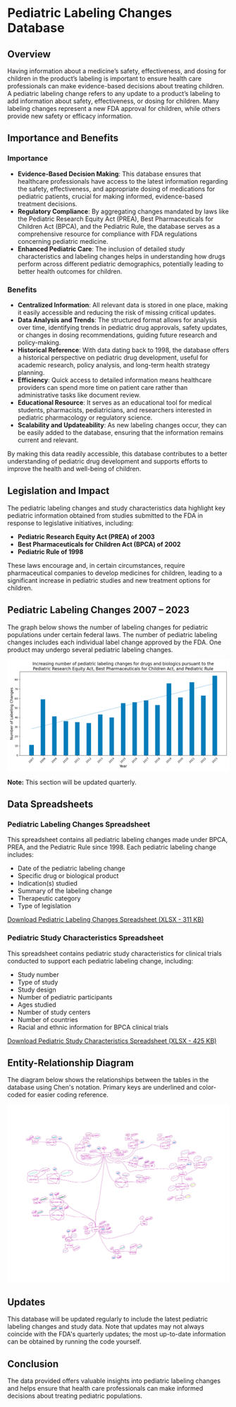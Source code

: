 # Pediatric Labeling Changes Database

## Overview
Having information about a medicine’s safety, effectiveness, and dosing for children in the product’s labeling is important to ensure health care professionals can make evidence-based decisions about treating children. A pediatric labeling change refers to any update to a product’s labeling to add information about safety, effectiveness, or dosing for children. Many labeling changes represent a new FDA approval for children, while others provide new safety or efficacy information.

## Importance and Benefits

### Importance
- **Evidence-Based Decision Making**: This database ensures that healthcare professionals have access to the latest information regarding the safety, effectiveness, and appropriate dosing of medications for pediatric patients, crucial for making informed, evidence-based treatment decisions.
- **Regulatory Compliance**: By aggregating changes mandated by laws like the Pediatric Research Equity Act (PREA), Best Pharmaceuticals for Children Act (BPCA), and the Pediatric Rule, the database serves as a comprehensive resource for compliance with FDA regulations concerning pediatric medicine.
- **Enhanced Pediatric Care**: The inclusion of detailed study characteristics and labeling changes helps in understanding how drugs perform across different pediatric demographics, potentially leading to better health outcomes for children.

### Benefits
- **Centralized Information**: All relevant data is stored in one place, making it easily accessible and reducing the risk of missing critical updates.
- **Data Analysis and Trends**: The structured format allows for analysis over time, identifying trends in pediatric drug approvals, safety updates, or changes in dosing recommendations, guiding future research and policy-making.
- **Historical Reference**: With data dating back to 1998, the database offers a historical perspective on pediatric drug development, useful for academic research, policy analysis, and long-term health strategy planning.
- **Efficiency**: Quick access to detailed information means healthcare providers can spend more time on patient care rather than administrative tasks like document review.
- **Educational Resource**: It serves as an educational tool for medical students, pharmacists, pediatricians, and researchers interested in pediatric pharmacology or regulatory science.
- **Scalability and Updateability**: As new labeling changes occur, they can be easily added to the database, ensuring that the information remains current and relevant.

By making this data readily accessible, this database contributes to a better understanding of pediatric drug development and supports efforts to improve the health and well-being of children.

## Legislation and Impact
The pediatric labeling changes and study characteristics data highlight key pediatric information obtained from studies submitted to the FDA in response to legislative initiatives, including:
- **Pediatric Research Equity Act (PREA) of 2003**
- **Best Pharmaceuticals for Children Act (BPCA) of 2002**
- **Pediatric Rule of 1998**

These laws encourage and, in certain circumstances, require pharmaceutical companies to develop medicines for children, leading to a significant increase in pediatric studies and new treatment options for children.

## Pediatric Labeling Changes 2007 – 2023
The graph below shows the number of labeling changes for pediatric populations under certain federal laws. The number of pediatric labeling changes includes each individual label change approved by the FDA. One product may undergo several pediatric labeling changes.

![Labeling Changes Per Year](LabelingChangesPerYear.png)

**Note:** This section will be updated quarterly.

## Data Spreadsheets
### Pediatric Labeling Changes Spreadsheet
This spreadsheet contains all pediatric labeling changes made under BPCA, PREA, and the Pediatric Rule since 1998. Each pediatric labeling change includes:
- Date of the pediatric labeling change
- Specific drug or biological product
- Indication(s) studied
- Summary of the labeling change
- Therapeutic category
- Type of legislation

[Download Pediatric Labeling Changes Spreadsheet (XLSX - 311 KB)](https://www.fda.gov/media/175738/download?attachment)

### Pediatric Study Characteristics Spreadsheet
This spreadsheet contains pediatric study characteristics for clinical trials conducted to support each pediatric labeling change, including:
- Study number
- Type of study
- Study design
- Number of pediatric participants
- Ages studied
- Number of study centers
- Number of countries
- Racial and ethnic information for BPCA clinical trials

[Download Pediatric Study Characteristics Spreadsheet (XLSX - 425 KB)](https://www.fda.gov/media/175739/download?attachment)

## Entity-Relationship Diagram
The diagram below shows the relationships between the tables in the database using Chen's notation. Primary keys are underlined and color-coded for easier coding reference.

![Entity-Relationship Diagram](ER-Diagram.jpg)

## Updates
This database will be updated regularly to include the latest pediatric labeling changes and study data. Note that updates may not always coincide with the FDA's quarterly updates; the most up-to-date information can be obtained by running the code yourself.

## Conclusion
The data provided offers valuable insights into pediatric labeling changes and helps ensure that health care professionals can make informed decisions about treating pediatric populations.
